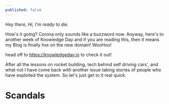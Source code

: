 ```yaml
---
published: false
---
```

*Hey there, Hi, I'm ready to die.*

How's it going? Corona only sounds like a buzzword now. Anyway, here's to another week of Knowledge Day and if you are reading this, then it means my Blog is finally live on the new domain! WooHoo!

head off to <https://knowledgeday.in> to check it out!

After all the lessons on rocket building, tech behind self driving cars', and what not I have come back with another issue taking stories of people who have exploited the system. So let's just get to it real quick.

# Scandals
